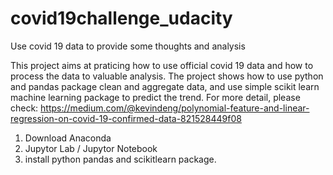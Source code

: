 # covid19challenge_udacity
Use covid 19 data to provide some thoughts and analysis


This project aims at praticing how to use official covid 19 data and how to process the data to valuable analysis. The project shows how to use python and pandas package clean and aggregate data, and use simple scikit learn machine learning package to predict the trend. For more detail, please check: https://medium.com/@kevindeng/polynomial-feature-and-linear-regression-on-covid-19-confirmed-data-821528449f08

1. Download Anaconda
2. Jupytor Lab / Jupytor Notebook
3. install python pandas and scikitlearn package. 

